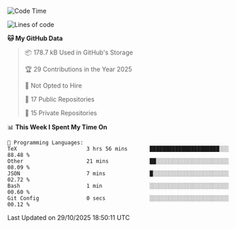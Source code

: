 <!--START_SECTION:waka-->
![Code Time](http://img.shields.io/badge/Code%20Time-1%2C155%20hrs-blue)

![Lines of code](https://img.shields.io/badge/From%20Hello%20World%20I%27ve%20Written-225.9%20thousand%20lines%20of%20code-blue)

**🐱 My GitHub Data** 

> 📦 178.7 kB Used in GitHub's Storage 
 > 
> 🏆 29 Contributions in the Year 2025
 > 
> 🚫 Not Opted to Hire
 > 
> 📜 17 Public Repositories 
 > 
> 🔑 15 Private Repositories 
 > 
📊 **This Week I Spent My Time On** 

```text
💬 Programming Languages: 
TeX                      3 hrs 56 mins       ██████████████████████░░░   88.48 % 
Other                    21 mins             ██░░░░░░░░░░░░░░░░░░░░░░░   08.09 % 
JSON                     7 mins              █░░░░░░░░░░░░░░░░░░░░░░░░   02.72 % 
Bash                     1 min               ░░░░░░░░░░░░░░░░░░░░░░░░░   00.60 % 
Git Config               0 secs              ░░░░░░░░░░░░░░░░░░░░░░░░░   00.12 % 
```


 Last Updated on 29/10/2025 18:50:11 UTC
<!--END_SECTION:waka-->
